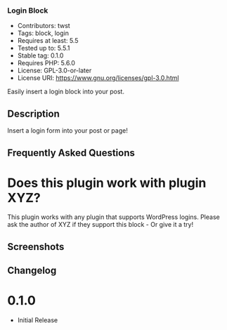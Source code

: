 ### Login Block
* Contributors:      twst
* Tags:              block, login
* Requires at least: 5.5
* Tested up to:      5.5.1
* Stable tag:        0.1.0
* Requires PHP:      5.6.0
* License:           GPL-3.0-or-later
* License URI:       https://www.gnu.org/licenses/gpl-3.0.html

Easily insert a login block into your post.

## Description

Insert a login form into your post or page!

## Frequently Asked Questions

# Does this plugin work with plugin XYZ?
This plugin works with any plugin that supports WordPress logins.
Please ask the author of XYZ if they support this block - Or give it a try!

## Screenshots

## Changelog

# 0.1.0
* Initial Release
